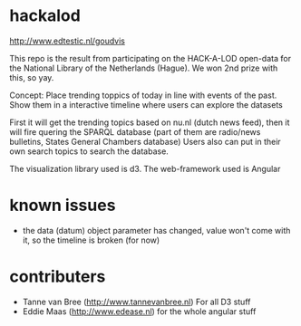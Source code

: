 # hackalod

http://www.edtestic.nl/goudvis

This repo is the result from participating on the HACK-A-LOD open-data for the National Library of the Netherlands (Hague).
We won 2nd prize with this, so yay.

Concept: Place trending toppics of today in line with events of the past. Show them in a interactive timeline where users can explore the datasets

First it will get the trending topics based on nu.nl (dutch news feed), then it will fire quering the SPARQL database 
(part of them are radio/news bulletins, States General Chambers database)
Users also can put in their own search topics to search the database.

The visualization library used is d3. The web-framework used is Angular

# known issues
- the data (datum) object parameter has changed, value won't come with it, so the timeline is broken (for now)


# contributers
- Tanne van Bree (http://www.tannevanbree.nl) For all D3 stuff
- Eddie Maas (http://www.edease.nl) for the whole angular stuff



